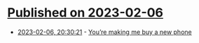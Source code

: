 # [Published on 2023-02-06](index.md)

* [2023-02-06, 20:30:21](https://lobste.rs/s/rn1mgd/you_re_making_me_buy_new_phone) - [You’re making me buy a new phone](https://www.kooslooijesteijn.net/blog/you-are-making-me-buy-a-new-phone)
